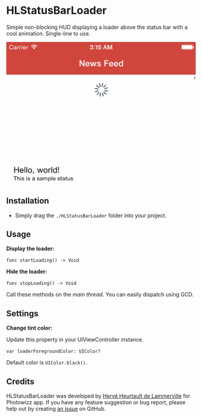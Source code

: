 # HLStatusBarLoader

Simple non-blocking HUD displaying a loader above the status bar with a cool animation. Single-line to use.

![HLStatusBarLoader sample](https://raw.githubusercontent.com/fiftydegrees/HLStatusBarLoader/master/README-Files/hlstatusbarloader-sample.gif)

## Installation

* Simply drag the `./HLStatusBarLoader` folder into your project.

## Usage

**Display the loader:**

```
func startLoading() -> Void
```

**Hide the loader:**

```
func stopLoading() -> Void
```

Call these methods on the *main thread*. You can easily dispatch using GCD.

## Settings

**Change tint color:**

Update this property in your UIViewController instance.

```
var loaderForegroundColor: UIColor?
```
Default color is `UIColor.black()`.

## Credits

HLStatusBarLoader was developed by [Hervé Heurtault de Lammerville](http://www.hervedroit.com) for Photowizz app. If you have any feature suggestion or bug report, please help out by creating [an issue](https://github.com/fiftydegrees/HLStatusBarLoader/issues/new) on GitHub.